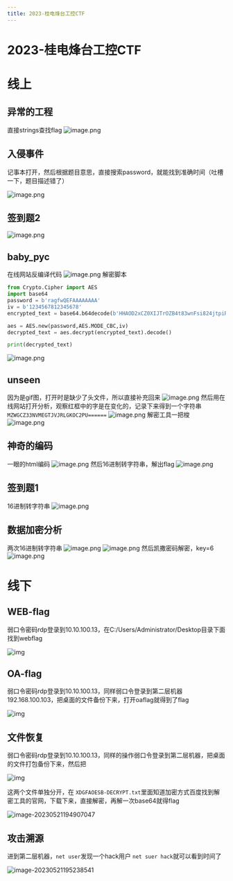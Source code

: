 ```yaml
---
title: 2023-桂电烽台工控CTF
---
```

# 2023-桂电烽台工控CTF

# 线上

## 异常的工程

直接strings查找flag
![image.png](https://alpha-blog-1300014916.cos.ap-guangzhou.myqcloud.com/blog/1684550696238-07b3b497-9186-4811-9c83-7cd9a8b1ba93.png)

## 入侵事件

记事本打开，然后根据题目意思，直接搜索password，就能找到准确时间（吐槽一下，题目描述错了）

![image.png](https://alpha-blog-1300014916.cos.ap-guangzhou.myqcloud.com/blog/1684551064820-6d906ec1-f71f-490a-9c34-6f4c6e042b47.png)

## 签到题2

![image.png](https://alpha-blog-1300014916.cos.ap-guangzhou.myqcloud.com/blog/1684551177936-2d2b0c99-c0e8-41d6-9214-d1c675b84785.png)

## baby_pyc

在线网站反编译代码
![image.png](https://alpha-blog-1300014916.cos.ap-guangzhou.myqcloud.com/blog/1684551204377-03223632-df9c-42ac-9745-28805d9635dc.png)
解密脚本

```python
from Crypto.Cipher import AES
import base64
password = b'ragfwQEFAAAAAAAA'
iv = b'1234567812345678'
encrypted_text = base64.b64decode(b'HHAOD2xCZ0XIJTrOZB4t83wnFsi824jtpiRXI1usbkQ=')

aes = AES.new(password,AES.MODE_CBC,iv)
decrypted_text = aes.decrypt(encrypted_text).decode()

print(decrypted_text)
```

![image.png](https://alpha-blog-1300014916.cos.ap-guangzhou.myqcloud.com/blog/1684551624357-66ea44d0-96b6-4b79-9272-6efa6642c16a.png)

## unseen

因为是gif图，打开时是缺少了头文件，所以直接补充回来
![image.png](https://alpha-blog-1300014916.cos.ap-guangzhou.myqcloud.com/blog/1684551718838-36679b7b-4483-4ab1-bda3-c1d74fe2698a.png)
然后用在线网站打开分析，观察红框中的字是在变化的，记录下来得到一个字符串 `MZWGCZ33NVMEGTJVJRLGKOC2PU======`
![image.png](https://alpha-blog-1300014916.cos.ap-guangzhou.myqcloud.com/blog/1684554495326-2a053509-b0af-47ed-a4c7-4bd43860ff1c.png)
解密工具一把梭
![image.png](https://alpha-blog-1300014916.cos.ap-guangzhou.myqcloud.com/blog/1684551880252-d5599e1c-d27e-4a66-9537-a1d43bc721de.png)

## 神奇的编码

一眼的html编码
![image.png](https://alpha-blog-1300014916.cos.ap-guangzhou.myqcloud.com/blog/1684552009515-e9144d61-0b08-456e-83fb-4a50d1878a2d.png)
然后16进制转字符串，解出flag
![image.png](https://cdn.nlark.com/yuque/0/2023/png/23198112/1684551987892-37998a56-8e04-48bf-b051-36f7ab622c86.png#averageHue=%23fdfdfd&clientId=u00ee30b6-4483-4&from=paste&height=659&id=ud562f971&originHeight=988&originWidth=3046&originalType=binary&ratio=1.5&rotation=0&showTitle=false&size=43554&status=done&style=none&taskId=uaaa0748a-0e82-43ad-8031-56559401460&title=&width=2030.6666666666667)

## 签到题1

16进制转字符串
![image.png](https://alpha-blog-1300014916.cos.ap-guangzhou.myqcloud.com/blog/1684552111030-61e7b40a-8902-40c8-a3ce-ff174a66264e.png)

## 数据加密分析

两次16进制转字符串
![image.png](https://alpha-blog-1300014916.cos.ap-guangzhou.myqcloud.com/blog/1684552174494-949dc4b5-d09a-4e41-89c9-4a6cc6c3a794.png)
![image.png](https://alpha-blog-1300014916.cos.ap-guangzhou.myqcloud.com/blog/1684552183693-963ca4dc-d55c-4e60-95b9-7a6f059c893a.png)
然后凯撒密码解密，key=6
![image.png](https://alpha-blog-1300014916.cos.ap-guangzhou.myqcloud.com/blog/1684552294802-f6aa63ce-0b21-4152-a443-24d0c2f864a2.png)

# 线下

## WEB-flag

弱口令密码rdp登录到10.10.100.13，在C:/Users/Administrator/Desktop目录下面找到webflag

![img](https://alpha-blog-1300014916.cos.ap-guangzhou.myqcloud.com/blog/clip_image002.jpg)

## OA-flag

弱口令密码rdp登录到10.10.100.13，同样弱口令登录到第二层机器192.168.100.103，把桌面的文件备份下来，打开oaflag就得到了flag

![img](https://alpha-blog-1300014916.cos.ap-guangzhou.myqcloud.com/blog/clip_image002.jpg)

## 文件恢复

弱口令密码rdp登录到10.10.100.13，同样的操作弱口令登录到第二层机器，把桌面的文件打包备份下来，然后把

![img](file:///C:/Users/alpha/AppData/Local/Temp/msohtmlclip1/01/clip_image002.jpg)

这两个文件单独分开，在 `XDGFAOESB-DECRYPT.txt`里面知道加密方式百度找到解密工具的官网，下载下来，直接解密，再解一次base64就得flag

![image-20230521194907047](https://alpha-blog-1300014916.cos.ap-guangzhou.myqcloud.com/blog/image-20230521194907047.png)

## 攻击溯源

进到第二层机器，`net user`发现一个hack用户 `net suer hack`就可以看到时间了

![image-20230521195238541](https://alpha-blog-1300014916.cos.ap-guangzhou.myqcloud.com/blog/image-20230521195238541.png)
